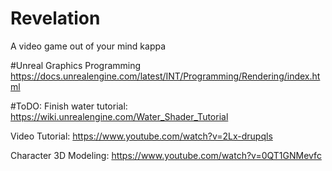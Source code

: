 # Revelation
A video game out of your mind kappa

#Unreal Graphics Programming
https://docs.unrealengine.com/latest/INT/Programming/Rendering/index.html


#ToDO:
Finish water tutorial:
https://wiki.unrealengine.com/Water_Shader_Tutorial

Video Tutorial:
https://www.youtube.com/watch?v=2Lx-drupqls

Character 3D Modeling:
https://www.youtube.com/watch?v=0QT1GNMevfc

